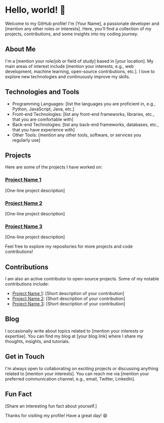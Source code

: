
# Hello, world! 👋

Welcome to my GitHub profile! I'm [Your Name], a passionate developer and [mention any other roles or interests]. Here, you'll find a collection of my projects, contributions, and some insights into my coding journey.

## About Me

I'm a [mention your role/job or field of study] based in [your location]. My main areas of interest include [mention your interests, e.g., web development, machine learning, open-source contributions, etc.]. I love to explore new technologies and continuously improve my skills.

## Technologies and Tools

- Programming Languages: [list the languages you are proficient in, e.g., Python, JavaScript, Java, etc.]
- Front-end Technologies: [list any front-end frameworks, libraries, etc., that you are comfortable with]
- Back-end Technologies: [list any back-end frameworks, databases, etc., that you have experience with]
- Other Tools: [mention any other tools, software, or services you regularly use]

## Projects

Here are some of the projects I have worked on:

### [Project Name 1](link-to-repo)

[One-line project description]

### [Project Name 2](link-to-repo)

[One-line project description]

### [Project Name 3](link-to-repo)

[One-line project description]

Feel free to explore my repositories for more projects and code contributions!

## Contributions

I am also an active contributor to open-source projects. Some of my notable contributions include:

- [Project Name 1](link-to-contribution): [Short description of your contribution]
- [Project Name 2](link-to-contribution): [Short description of your contribution]
- [Project Name 3](link-to-contribution): [Short description of your contribution]

## Blog

I occasionally write about topics related to [mention your interests or expertise]. You can find my blog at [your blog link] where I share my thoughts, insights, and tutorials.

## Get in Touch

I'm always open to collaborating on exciting projects or discussing anything related to [mention your interests]. You can reach me via [mention your preferred communication channel, e.g., email, Twitter, LinkedIn].

## Fun Fact

[Share an interesting fun fact about yourself.]

Thanks for visiting my profile! Have a great day! 😄

